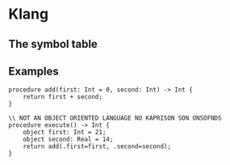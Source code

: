 # Klang 

## The symbol table




## Examples

```klang
procedure add(first: Int = 0, second: Int) -> Int {
	return first + second;
}

\\ NOT AN OBJECT ORIENTED LANGUAGE NO KAPRISON SON ONSOFNDS
procedure execute() -> Int {
	object first: Int = 21;
	object second: Real = 14;
	return add(.first=first, .second=second);
}
```
